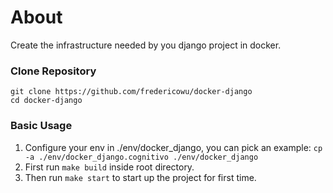 # About
Create the infrastructure needed by you django project in docker.

### Clone Repository
```
git clone https://github.com/fredericowu/docker-django
cd docker-django
```


### Basic Usage
1. Configure your env in ./env/docker_django, you can pick an example:
```cp -a ./env/docker_django.cognitivo ./env/docker_django```
2. First run `make build` inside root directory.
3. Then run `make start` to start up the project for first time.

